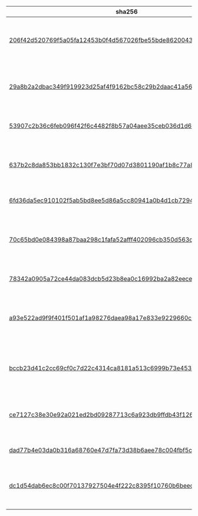 sha256 | sha1 | md5 | file type
------ | ---- | --- | ---------
[206f42d520769f5a05fa12453b0f4d567026fbe55bde8620043bef201b7f9540](sha256/206f42d520769f5a05fa12453b0f4d567026fbe55bde8620043bef201b7f9540) | [ba4463511e210d31c0f65e6aae75ba2209b17f8b](sha256/206f42d520769f5a05fa12453b0f4d567026fbe55bde8620043bef201b7f9540) | [46f537b8724d88ea1dd1fc049391cadf](sha256/206f42d520769f5a05fa12453b0f4d567026fbe55bde8620043bef201b7f9540) | HTML document text, ASCII text, with CRLF line terminators
[29a8b2a2dbac349f919923d25af4f9162bc58c29b2daac41a56f5b25ba24276d](sha256/29a8b2a2dbac349f919923d25af4f9162bc58c29b2daac41a56f5b25ba24276d) | [e9b41aab593c609b15ed2f18168f10f727d20420](sha256/29a8b2a2dbac349f919923d25af4f9162bc58c29b2daac41a56f5b25ba24276d) | [13819e24749b91c35f3fcfe1c924253a](sha256/29a8b2a2dbac349f919923d25af4f9162bc58c29b2daac41a56f5b25ba24276d) | HTML document text, ASCII text, with very long lines
[53907c2b36c6feb096f42f6c4482f8b57a04aee35ceb036d1d688e9139d125f1](sha256/53907c2b36c6feb096f42f6c4482f8b57a04aee35ceb036d1d688e9139d125f1) | [cb2978c12e0f5493aefa3b8d2a8ab7d2a96bfafe](sha256/53907c2b36c6feb096f42f6c4482f8b57a04aee35ceb036d1d688e9139d125f1) | [a59a696caee588826a365d80e9a57e16](sha256/53907c2b36c6feb096f42f6c4482f8b57a04aee35ceb036d1d688e9139d125f1) | HTML document text, ASCII text
[637b2c8da853bb1832c130f7e3bf70d07d3801190af1b8c77a8346faee3bfbb9](sha256/637b2c8da853bb1832c130f7e3bf70d07d3801190af1b8c77a8346faee3bfbb9) | [dbbc083c5b6ccc9adf316af366b9ab8b8fa73b3f](sha256/637b2c8da853bb1832c130f7e3bf70d07d3801190af1b8c77a8346faee3bfbb9) | [ff83448521724f553aa887e20d8ea99d](sha256/637b2c8da853bb1832c130f7e3bf70d07d3801190af1b8c77a8346faee3bfbb9) | UTF-8 Unicode (with BOM) text, with no line terminators
[6fd36da5ec910102f5ab5bd8ee5d86a5cc80941a0b4d1cb729494fa95bfa2f17](sha256/6fd36da5ec910102f5ab5bd8ee5d86a5cc80941a0b4d1cb729494fa95bfa2f17) | [55691e9c466655649b6e8d8b2ecc43e144185f12](sha256/6fd36da5ec910102f5ab5bd8ee5d86a5cc80941a0b4d1cb729494fa95bfa2f17) | [d3b35fa888ed3bd1e5783c1af652bb66](sha256/6fd36da5ec910102f5ab5bd8ee5d86a5cc80941a0b4d1cb729494fa95bfa2f17) | ASCII text, with no line terminators
[70c65bd0e084398a87baa298c1fafa52afff402096cb350d563d309565c07e83](sha256/70c65bd0e084398a87baa298c1fafa52afff402096cb350d563d309565c07e83) | [3a92d2a4e959dfdffb53d106689682efcf23178b](sha256/70c65bd0e084398a87baa298c1fafa52afff402096cb350d563d309565c07e83) | [60ac8e889a1c2af330432bf793164a14](sha256/70c65bd0e084398a87baa298c1fafa52afff402096cb350d563d309565c07e83) | HTML document text, ASCII text, with CRLF, LF line terminators
[78342a0905a72ce44da083dcb5d23b8ea0c16992ba2a82eece97e033d76ba3d3](sha256/78342a0905a72ce44da083dcb5d23b8ea0c16992ba2a82eece97e033d76ba3d3) | [3dab5f6012e3e149b5a939b9cebba4a0b84dc8f5](sha256/78342a0905a72ce44da083dcb5d23b8ea0c16992ba2a82eece97e033d76ba3d3) | [722969577a96ca3953e84e3d949dee81](sha256/78342a0905a72ce44da083dcb5d23b8ea0c16992ba2a82eece97e033d76ba3d3) | ASCII text, with no line terminators
[a93e522ad9f9f401f501af1a98276daea98a17e833e9229660cd5cbb46a40699](sha256/a93e522ad9f9f401f501af1a98276daea98a17e833e9229660cd5cbb46a40699) | [cb044c715038ac1659cfa878c6c2cfa1da3dcd48](sha256/a93e522ad9f9f401f501af1a98276daea98a17e833e9229660cd5cbb46a40699) | [6a13e89c32476fd503f3d5d74e0d4a3b](sha256/a93e522ad9f9f401f501af1a98276daea98a17e833e9229660cd5cbb46a40699) | PE32+ executable (DLL) (console) x86-64, for MS Windows
[bccb23d41c2cc69cf0c7d22c4314ca8181a513c6999b73e45307792830f4e482](sha256/bccb23d41c2cc69cf0c7d22c4314ca8181a513c6999b73e45307792830f4e482) | [e32cf4b407db3d3773ded13ff64b70fdbad7735f](sha256/bccb23d41c2cc69cf0c7d22c4314ca8181a513c6999b73e45307792830f4e482) | [a8063bd37d3c8fb3176a6bf140558a4d](sha256/bccb23d41c2cc69cf0c7d22c4314ca8181a513c6999b73e45307792830f4e482) | HTML document text, ASCII text, with very long lines
[ce7127c38e30e92a021ed2bd09287713c6a923db9ffdb43f126e8965d777fbf0](sha256/ce7127c38e30e92a021ed2bd09287713c6a923db9ffdb43f126e8965d777fbf0) | [a66898b36c94c53766e66c1a7aaeb149447ec083](sha256/ce7127c38e30e92a021ed2bd09287713c6a923db9ffdb43f126e8965d777fbf0) | [67932d4b695e1d6b19dfc2e3610761ff](sha256/ce7127c38e30e92a021ed2bd09287713c6a923db9ffdb43f126e8965d777fbf0) | HTML document text, ASCII text, with CRLF line terminators
[dad77b4e03da0b316a68760e47d7fa73d38b6aee78c004fbf5cb41b5a5d83ebf](sha256/dad77b4e03da0b316a68760e47d7fa73d38b6aee78c004fbf5cb41b5a5d83ebf) | [2dc95da5aa907f60db81fbece1fe8604353181e4](sha256/dad77b4e03da0b316a68760e47d7fa73d38b6aee78c004fbf5cb41b5a5d83ebf) | [1facd8e5c81443be463c7863dbef7cca](sha256/dad77b4e03da0b316a68760e47d7fa73d38b6aee78c004fbf5cb41b5a5d83ebf) | ASCII text, with no line terminators
[dc1d54dab6ec8c00f70137927504e4f222c8395f10760b6beecfcfa94e08249f](sha256/dc1d54dab6ec8c00f70137927504e4f222c8395f10760b6beecfcfa94e08249f) | [04b5b886c20d88b57eea6d8ff882624a4ac1e51d](sha256/dc1d54dab6ec8c00f70137927504e4f222c8395f10760b6beecfcfa94e08249f) | [5343c1a8b203c162a3bf3870d9f50fd4](sha256/dc1d54dab6ec8c00f70137927504e4f222c8395f10760b6beecfcfa94e08249f) | HTML document text, ASCII text, with CRLF line terminators
